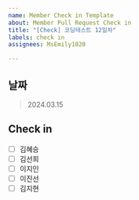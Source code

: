 ```yaml
---
name: Member Check in Template
about: Member Pull Request Check in
title: "[Check] 코딩테스트 12일차"
labels: check in
assignees: MsEmily1020

---
```


## 날짜
 > 2024.03.15

## Check in
 - [ ] 김혜승
 - [ ] 김선희
 - [ ] 이지인
 - [ ] 이진선
 - [ ] 김지현

